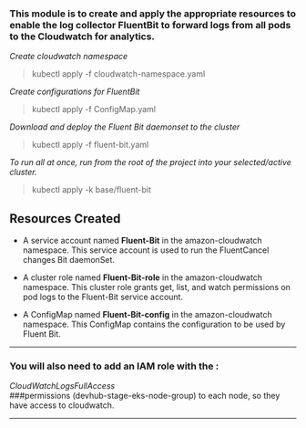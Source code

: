 ### This module is to create and apply the appropriate resources to enable the log collector FluentBit to forward logs from all pods to the Cloudwatch for analytics.



*Create cloudwatch namespace*
> kubectl apply -f cloudwatch-namespace.yaml

*Create configurations for FluentBit*
> kubectl apply -f ConfigMap.yaml

*Download and deploy the Fluent Bit daemonset to the cluster*
> kubectl apply -f fluent-bit.yaml

*To run all at once, run from the root of the project into your selected/active cluster.*
> kubectl apply -k base/fluent-bit

## Resources Created
- A service account named **Fluent-Bit** in the amazon-cloudwatch namespace. This service account is used to run the FluentCancel changes Bit daemonSet.

- A cluster role named **Fluent-Bit-role** in the amazon-cloudwatch namespace. This cluster role grants get, list, and watch permissions on pod logs to the Fluent-Bit service account.

- A ConfigMap named **Fluent-Bit-config** in the amazon-cloudwatch namespace. This ConfigMap contains the configuration to be used by Fluent Bit.

____________________________________________________________________________________________________________
### You will also need to add an IAM role with the :
*CloudWatchLogsFullAccess* <br />
###permissions (devhub-stage-eks-node-group) to each node, so they have access to cloudwatch.
____________________________________________________________________________________________________________
